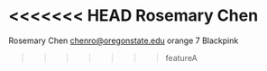 <<<<<<< HEAD
Rosemary Chen
=======
Rosemary Chen
chenro@oregonstate.edu
orange
7
Blackpink
>>>>>>> featureA
